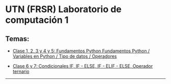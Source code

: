 # UTN (FRSR) Laboratorio de computación 1

## Temas:

- [Clase 1, 2, 3 y 4 y 5: Fundamentos Python Fundamentos Python / Variables en Python / Tipo de datos / Operadores](https://github.com/eugenia1984/UTN-FRSR-Laboratorio-de-computacion-1/tree/main/clase01_02_03_04_05)

- [Clase 6 y 7: Condicionales IF, IF - ELSE, IF - ELIF - ELSE, Operador ternario](https://github.com/eugenia1984/UTN-FRSR-Laboratorio-de-computacion-1/tree/main/clase06_07)



---
